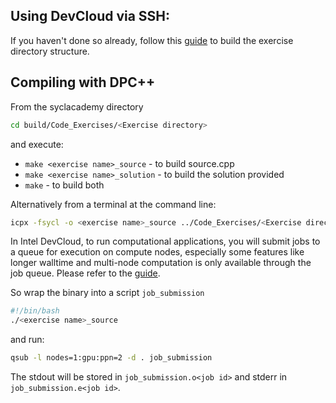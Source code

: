 ## Using DevCloud via SSH:

If you haven't done so already, follow this [guide](../README.md#connecting-to-devcloud-via-ssh) to build the exercise directory structure.

## Compiling with DPC++

From the syclacademy directory
```sh
cd build/Code_Exercises/<Exercise directory>
```
and execute:
* ```make <exercise name>_source``` - to build source.cpp
* ```make <exercise name>_solution``` - to build the solution provided
* ```make``` - to build both

Alternatively from a terminal at the command line:
```sh
icpx -fsycl -o <exercise name>_source ../Code_Exercises/<Exercise directory>/source.cpp
```

In Intel DevCloud, to run computational applications, you will submit jobs to a queue for execution on compute nodes,
especially some features like longer walltime and multi-node computation is only available through the job queue.
Please refer to the [guide][devcloud-job-submission].

So wrap the binary into a script `job_submission`
```sh
#!/bin/bash
./<exercise name>_source
```
and run:
```sh
qsub -l nodes=1:gpu:ppn=2 -d . job_submission
```

The stdout will be stored in ```job_submission.o<job id>``` and stderr in ```job_submission.e<job id>```.

[devcloud-job-submission]: https://devcloud.intel.com/oneapi/documentation/job-submission/
